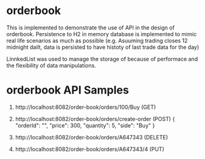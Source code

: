 # orderbook

This is implemented to demonstrate the use of API in the design of orderbook.
Persistence to H2 in memory database is implemented to mimic real life scenarios as much as possible
(e.g. Asuuming trading closes 12 midnight dailt, data is persisted to have histoty of last trade data for the day)

LinnkedList was used to manage the storage of because of performace and the flexibility of data manipulations.

# orderbook API Samples

1.  http://localhost:8082/order-book/orders/100/Buy (GET)

2.  http://localhost:8082/order-book/orders/create-order (POST)
    {
      "orderId": "",
      "price": 300,
      "quantity": 5,
      "side": "Buy"
    }

3.  http://localhost:8082/order-book/orders/A647343 (DELETE)

4.  http://localhost:8082/order-book/orders/A647343/4 (PUT)

